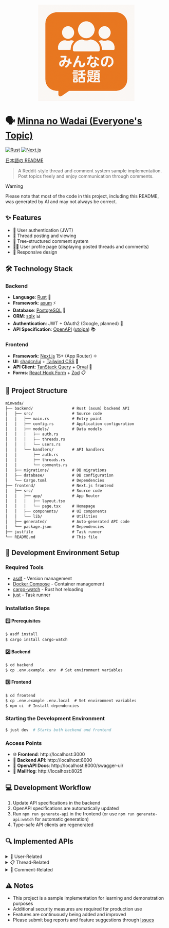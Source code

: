 <p align="center">
  <a href="https://minwada.com">
    <img src="./images/logo.png" alt="みんなの話題" width="300" height="300">
  </a>
</p>

# 🗣️ [Minna no Wadai (Everyone's Topic)](https://minwada.com)

[![Rust](https://img.shields.io/badge/rust-1.87.0-orange.svg?logo=rust)](https://www.rust-lang.org)
[![Next.js](https://img.shields.io/badge/next.js-15+-black.svg?logo=next.js)](https://nextjs.org/)

[日本語の README](/README.md)

> A Reddit-style thread and comment system sample implementation. Post topics freely and enjoy communication through comments.

> [!WARNING]
> Please note that most of the code in this project, including this README, was generated by AI and may not always be correct.

## ✨ Features

- 👤 User authentication (JWT)
- 📝 Thread posting and viewing
- 💬 Tree-structured comment system
- 👨‍💻 User profile page (displaying posted threads and comments)
- 📱 Responsive design

## 🛠️ Technology Stack

### Backend

- **Language**: [Rust](https://www.rust-lang.org/) 🦀
- **Framework**: [axum](https://github.com/tokio-rs/axum) ⚡
- **Database**: [PostgreSQL](https://www.postgresql.org/) 🐘
- **ORM**: [sqlx](https://github.com/launchbadge/sqlx) 📊
- **Authentication**: JWT + OAuth2 (Google, planned) 🔐
- **API Specification**: [OpenAPI](https://www.openapis.org/) ([utoipa](https://github.com/juhaku/utoipa)) 📚

### Frontend

- **Framework**: [Next.js](https://nextjs.org/) 15+ (App Router) ⚛️
- **UI**: [shadcn/ui](https://ui.shadcn.com/) + [Tailwind CSS](https://tailwindcss.com/) 🎨
- **API Client**: [TanStack Query](https://tanstack.com/query) + [Orval](https://orval.dev/) 🔄
- **Forms**: [React Hook Form](https://react-hook-form.com/) + [Zod](https://zod.dev/) 📋

## 📂 Project Structure

```
minwada/
├── backend/                 # Rust (axum) backend API
│   ├── src/                 # Source code
│   │   ├── main.rs          # Entry point
│   │   ├── config.rs        # Application configuration
│   │   ├── models/          # Data models
│   │   │   ├── auth.rs
│   │   │   ├── threads.rs
│   │   │   └── users.rs
│   │   └── handlers/        # API handlers
│   │       ├── auth.rs
│   │       ├── threads.rs
│   │       └── comments.rs
│   ├── migrations/          # DB migrations
│   ├── database/            # DB configuration
│   └── Cargo.toml           # Dependencies
├── frontend/                # Next.js frontend
│   ├── src/                 # Source code
│   │   ├── app/             # App Router
│   │   │   ├── layout.tsx
│   │   │   └── page.tsx     # Homepage
│   │   ├── components/      # UI components
│   │   └── lib/             # Utilities
│   ├── generated/           # Auto-generated API code
│   └── package.json         # Dependencies
├── justfile                 # Task runner
└── README.md                # This file
```

## 🚀 Development Environment Setup

### Required Tools

- [asdf](https://asdf-vm.com/) - Version management
- [Docker Compose](https://docs.docker.com/compose/) - Container management
- [cargo-watch](https://github.com/watchexec/cargo-watch) - Rust hot reloading
- [just](https://github.com/casey/just) - Task runner

### Installation Steps

#### 1️⃣ Prerequisites

```bash
$ asdf install
$ cargo install cargo-watch
```

#### 2️⃣ Backend

```shell
$ cd backend
$ cp .env.example .env  # Set environment variables
```

#### 3️⃣ Frontend

```shell
$ cd frontend
$ cp .env.example .env.local  # Set environment variables
$ npm ci  # Install dependencies
```

### Starting the Development Environment

```bash
$ just dev  # Starts both backend and frontend
```

### Access Points

- 🌐 **Frontend**: http://localhost:3000
- 🔌 **Backend API**: http://localhost:8000
- 📘 **OpenAPI Docs**: http://localhost:8000/swagger-ui/
- 📧 **MailHog**: http://localhost:8025

## 💻 Development Workflow

1. Update API specifications in the backend
2. OpenAPI specifications are automatically updated
3. Run `npm run generate-api` in the frontend (or use `npm run generate-api:watch` for automatic generation)
4. Type-safe API clients are regenerated

## 🔍 Implemented APIs

<details>
<summary>👤 User-Related</summary>

- User registration, login, and logout
- Google OAuth authentication
- User profile display
- Fetching threads posted by the user
- Fetching comments posted by the user
- Profile editing
</details>

<details>
<summary>📋 Thread-Related</summary>

- Fetching thread list
- Fetching thread details
- Creating, editing, and deleting threads
</details>

<details>
<summary>💬 Comment-Related</summary>

- Fetching comments for a thread
- Posting, editing, and deleting comments
- Reply comments (nested structure)
</details>

## ⚠️ Notes

- This project is a sample implementation for learning and demonstration purposes
- Additional security measures are required for production use
- Features are continuously being added and improved
- Please submit bug reports and feature suggestions through [Issues](https://github.com/y-temp4/minwada/issues)
